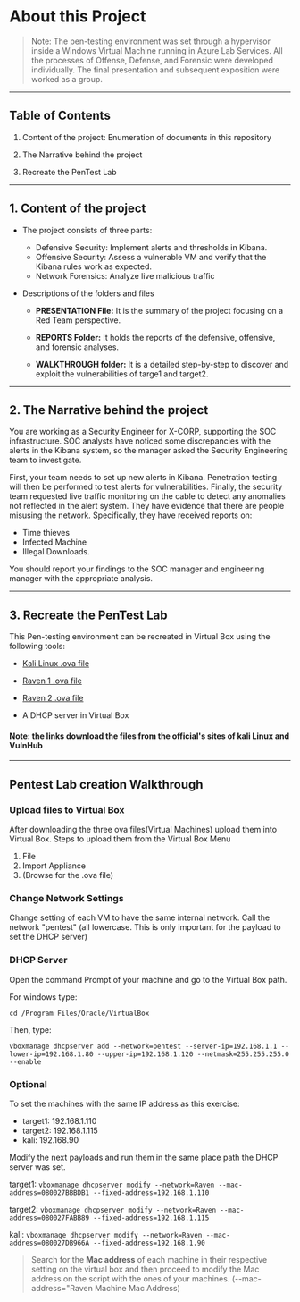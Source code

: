 # About this Project

> Note: The pen-testing environment was set through a hypervisor inside a Windows Virtual Machine running in Azure Lab Services.  All the processes of Offense, Defense, and Forensic were developed individually. The final presentation and subsequent exposition were worked as a group.

***

## Table of Contents

1. Content of the project: Enumeration of documents in this repository

2. The Narrative behind the project

3. Recreate the PenTest Lab

***

## 1. Content of the project

- The project consists of three parts:

    - Defensive Security: Implement alerts and thresholds in Kibana.
    - Offensive Security: Assess a vulnerable VM and verify that the Kibana rules work as expected.
    - Network Forensics: Analyze live malicious traffic

- Descriptions of the folders and files

    - **PRESENTATION File:**  It is the summary of the project focusing on a Red Team perspective.    

    - **REPORTS Folder:** It holds the reports of the defensive, offensive, and forensic analyses. 

    - **WALKTHROUGH folder:** It is a detailed step-by-step to discover and exploit the vulnerabilities of targe1 and target2. 

***

## 2. The Narrative behind the project

You are working as a Security Engineer for X-CORP, supporting the SOC infrastructure. SOC analysts have noticed some discrepancies with the alerts in the Kibana system, so the manager asked the Security Engineering team to investigate.

First, your team needs to set up new alerts in Kibana. Penetration testing will then be performed to test alerts for vulnerabilities. Finally, the security team requested live traffic monitoring on the cable to detect any anomalies not reflected in the alert system. They have evidence that there are people misusing the network. Specifically, they have received reports on:

- Time thieves
- Infected Machine
- Illegal Downloads.

You should report your findings to the SOC manager and engineering manager with the appropriate analysis.

***

## 3. Recreate the PenTest Lab

This Pen-testing environment can be recreated in Virtual Box using the following tools:

- [Kali Linux .ova file](https://kali.download/virtual-images/kali-2022.2/kali-linux-2022.2-virtualbox-amd64.ova)

- [Raven 1 .ova file](https://download.vulnhub.com/raven/Raven.ova)

- [Raven 2 .ova file](https://download.vulnhub.com/raven/Raven2.ova)

- A DHCP server in Virtual Box

#### Note: the links download the files from the official's sites of kali Linux and VulnHub

---

## Pentest Lab creation Walkthrough

### **Upload files to Virtual Box**

After downloading the three ova files(Virtual Machines) upload them into Virtual Box.
Steps to upload them from the Virtual Box Menu

1. File
2. Import Appliance
3. (Browse for the .ova file)

### **Change Network Settings**

Change setting of each VM to have the same internal network. Call the network "pentest" (all lowercase. This is only important for the payload to set the DHCP server)

### **DHCP Server**

Open the command Prompt of your machine and go to the Virtual Box path.

For windows type: 

    cd /Program Files/Oracle/VirtualBox

Then, type:

    vboxmanage dhcpserver add --network=pentest --server-ip=192.168.1.1 --lower-ip=192.168.1.80 --upper-ip=192.168.1.120 --netmask=255.255.255.0 --enable 
    
### **Optional** 

To set the machines with the same IP address as this exercise:

- target1: 192.168.1.110 
- target2: 192.168.1.115
- kali: 192.168.90

Modify the next payloads and run them in the same place path the DHCP server was set.

target1: `vboxmanage dhcpserver modify --network=Raven --mac-address=080027BBBDB1 --fixed-address=192.168.1.110`

target2: `vboxmanage dhcpserver modify --network=Raven --mac-address=080027FABB89 --fixed-address=192.168.1.115`

kali: `vboxmanage dhcpserver modify --network=Raven --mac-address=080027DB966A --fixed-address=192.168.1.90`

> Search for the **Mac address** of each machine in their respective setting on the virtual box and then proceed to modify the Mac address on the script with the ones of your machines. (--mac-address="Raven Machine Mac Address)